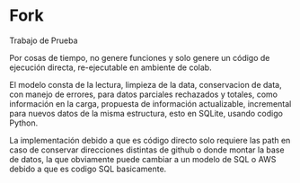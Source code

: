 # Fork
Trabajo de Prueba

Por cosas de tiempo, no genere funciones y solo genere un código de ejecución directa, re-ejecutable en ambiente de colab.

El modelo consta de la lectura, limpieza de la data, conservacion de data, con manejo de errores, para datos parciales rechazados y totales, como información en la carga, propuesta de información actualizable, incremental para nuevos datos de la misma estructura, esto en SQLite, usando codigo Python. 

La implementación debido a que es código directo solo requiere las path en caso de conservar direcciones distintas de github o donde montar la base de datos, la que obviamente puede cambiar a un modelo de SQL o AWS debido a que es codigo SQL basicamente.
